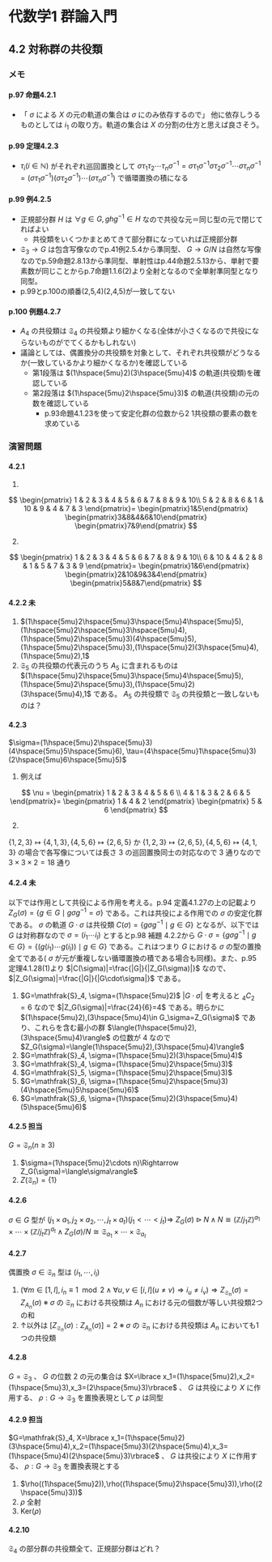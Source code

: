 # 代数学1 群論入門

## 4.2 対称群の共役類

### メモ

#### p.97 命題4.2.1

* 「 $\sigma$ による $X$ の元の軌道の集合は $\sigma$ にのみ依存するので」 他に依存しうるものとしては $i_1$ の取り方。軌道の集合は $X$ の分割の仕方と思えば良さそう。

#### p.99 定理4.2.3

* $\tau_i(i\in\mathbb{N})$ がそれぞれ巡回置換として $\sigma\tau_1\tau_2\cdots\tau_n\sigma^{-1}=\sigma\tau_1\sigma^{-1}\sigma\tau_2\sigma^{-1}\cdots\sigma\tau_n\sigma^{-1}=(\sigma\tau_1\sigma^{-1})(\sigma\tau_2\sigma^{-1})\cdots(\sigma\tau_n\sigma^{-1})$ で循環置換の積になる

#### p.99 例4.2.5

* 正規部分群 $H$ は $\forall g\in G, ghg^{-1}\in H$ なので共役な元＝同じ型の元で閉じてればよい
  * 共役類をいくつかまとめてきて部分群になっていれば正規部分群
* $\mathfrak{S}_3\rightarrow G$ は包含写像なのでp.41例2.5.4から準同型、 $G\rightarrow G/N$ は自然な写像なのでp.59命題2.8.13から準同型、単射性はp.44命題2.5.13から、単射で要素数が同じことからp.7命題1.1.6(2)より全射となるので全単射準同型となり同型。
* p.99とp.100の順番(2,5,4)(2,4,5)が一致してない

#### p.100 例題4.2.7

* $A_4$ の共役類は $\mathfrak{S}_4$ の共役類より細かくなる(全体が小さくなるので共役にならないものがでてくるかもしれない)
* 議論としては、偶置換分の共役類を対象として、それぞれ共役類がどうなるか(一致しているかより細かくなるか)を確認している
  * 第1段落は $(1\hspace{5mu}2)(3\hspace{5mu}4)$ の軌道(共役類)を確認している
  * 第2段落は $(1\hspace{5mu}2\hspace{5mu}3)$ の軌道(共役類)の元の数を確認している
    * p.93命題4.1.23を使って安定化群の位数から2 1共役類の要素の数を求めている

### 演習問題

#### 4.2.1

1. 

$$
\begin{pmatrix}
1 & 2 & 3 & 4 & 5 & 6 & 7 & 8 & 9 & 10\\
5 & 2 & 8 & 6 & 1 & 10 & 9 & 4 & 7 & 3
\end{pmatrix}=
\begin{pmatrix}1&5\end{pmatrix}
\begin{pmatrix}3&8&4&6&10\end{pmatrix}
\begin{pmatrix}7&9\end{pmatrix}
$$

2.

$$
\begin{pmatrix}
1 & 2 & 3 & 4 & 5 & 6 & 7 & 8 & 9 & 10\\
6 & 10 & 4 & 2 & 8 & 1 & 5 & 7 & 3 & 9
\end{pmatrix}=
\begin{pmatrix}1&6\end{pmatrix}
\begin{pmatrix}2&10&9&3&4\end{pmatrix}
\begin{pmatrix}5&8&7\end{pmatrix}
$$

#### 4.2.2 未

1. $(1\hspace{5mu}2\hspace{5mu}3\hspace{5mu}4\hspace{5mu}5),(1\hspace{5mu}2\hspace{5mu}3\hspace{5mu}4),(1\hspace{5mu}2\hspace{5mu}3)(4\hspace{5mu}5),(1\hspace{5mu}2\hspace{5mu}3),(1\hspace{5mu}2)(3\hspace{5mu}4),(1\hspace{5mu}2),1$
2. $\mathfrak{S}_5$ の共役類の代表元のうち $A_5$ に含まれるものは $(1\hspace{5mu}2\hspace{5mu}3\hspace{5mu}4\hspace{5mu}5),(1\hspace{5mu}2\hspace{5mu}3),(1\hspace{5mu}2)(3\hspace{5mu}4),1$ である。 $A_5$ の共役類で $\mathfrak{S}_5$ の共役類と一致しないものは？

#### 4.2.3

$\sigma=(1\hspace{5mu}2\hspace{5mu}3)(4\hspace{5mu}5\hspace{5mu}6), \tau=(4\hspace{5mu}1\hspace{5mu}3)(2\hspace{5mu}6\hspace{5mu}5)$

1. 例えば

$$
\nu = \begin{pmatrix}
1 & 2 & 3 & 4 & 5 & 6 \\
4 & 1 & 3 & 2 & 6 & 5
\end{pmatrix}=
\begin{pmatrix}
1 & 4 & 2
\end{pmatrix}
\begin{pmatrix}
5 & 6
\end{pmatrix}
$$

2.

$\lbrace1,2,3\rbrace\mapsto\lbrace4,1,3\rbrace,\lbrace4,5,6\rbrace\mapsto\lbrace2,6,5\rbrace$ か
$\lbrace1,2,3\rbrace\mapsto\lbrace2,6,5\rbrace,\lbrace4,5,6\rbrace\mapsto\lbrace4,1,3\rbrace$ の場合で各写像については長さ $3$ の巡回置換同士の対応なので $3$ 通りなので $3\times3\times2=18$ 通り

#### 4.2.4 未

以下では作用として共役による作用を考える。p.94 定義4.1.27の上の記載より $Z_G(\sigma)=\lbrace g\in G\mid g\sigma g^{-1}=\sigma\rbrace$ である。これは共役による作用での $\sigma$ の安定化群である。 $\sigma$ の軌道 $G\cdot\sigma$ は共役類 $C(\sigma)=\lbrace g\sigma g^{-1}\mid g\in G\rbrace$ となるが、以下では $G$ は対称群なので $\sigma=(i_1\cdots i_l)$ とするとp.98 補題 4.2.2から $G\cdot\sigma=\lbrace g\sigma g^{-1}\mid g\in G\rbrace=\lbrace(g(i_1)\cdots g(i_l))\mid g\in G\rbrace$ である。これはつまり $G$ における $\sigma$ の型の置換全てである( $\sigma$ が元が重複しない循環置換の積である場合も同様)。また、p.95 定理4.1.28(1)より $|C(\sigma)|=\frac{|G|}{|Z_G(\sigma)|}$ なので、 $|Z_G(\sigma)|=\frac{|G|}{|G\cdot\sigma|}$ である。

1. $G=\mathfrak{S}_4, \sigma=(1\hspace{5mu}2)$
$|G\cdot\sigma|$ を考えると ${}_4C_2=6$ なので $|Z_G(\sigma)|=\frac{24}{6}=4$ である。明らかに $(1\hspace{5mu}2),(3\hspace{5mu}4)\in G_\sigma=Z_G(\sigma)$ であり、これらを含む最小の群 $\langle(1\hspace{5mu}2),(3\hspace{5mu}4)\rangle$ の位数が $4$ なので $Z_G(\sigma)=\langle(1\hspace{5mu}2),(3\hspace{5mu}4)\rangle$
2. $G=\mathfrak{S}_4, \sigma=(1\hspace{5mu}2)(3\hspace{5mu}4)$
3. $G=\mathfrak{S}_4, \sigma=(1\hspace{5mu}2\hspace{5mu}3)$
4. $G=\mathfrak{S}_5, \sigma=(1\hspace{5mu}2\hspace{5mu}3)$
5. $G=\mathfrak{S}_6, \sigma=(1\hspace{5mu}2\hspace{5mu}3)(4\hspace{5mu}5\hspace{5mu}6)$
6. $G=\mathfrak{S}_6, \sigma=(1\hspace{5mu}2)(3\hspace{5mu}4)(5\hspace{5mu}6)$

#### 4.2.5 担当

$G=\mathfrak{S}_n (n\ge3)$

1. $\sigma=(1\hspace{5mu}2\cdots n)\Rightarrow Z_G(\sigma)=\langle\sigma\rangle$
2. $Z(\mathfrak{S}_n)=\lbrace1\rbrace$

#### 4.2.6

$\sigma\in G$ 型が $(j_1\times a_1,j_2\times a_2,\cdots,j_t\times a_t)(j_1\lt \cdots \lt j_t)\Rightarrow$
$Z_G(\sigma)\triangleright N\land N\cong(\mathbb{Z}/j_1\mathbb{Z})^{a_1}\times\cdots\times(\mathbb{Z}/j_t\mathbb{Z})^{a_t}\land Z_G(\sigma)/N\cong\mathfrak{S}_{a_1}\times\cdots\times\mathfrak{S}_{a_t}$

#### 4.2.7

偶置換 $\sigma\in\mathfrak{S}_n$ 型は $(i_1,\cdots,i_l)$

1. $(\forall m\in[1,l],i_n\equiv1\mod{2}\land\forall u,v\in[i,l](u\neq v)\Rightarrow i_u\neq i_v)\Rightarrow Z_{\mathfrak{S}_n}(\sigma)=Z_{A_n}(\sigma)$
※ $\sigma$ の $\mathfrak{S}_n$ における共役類は $A_n$ における元の個数が等しい共役類2つの和
2. ↑以外は $[Z_{\mathfrak{S}_n}(\sigma):Z_{A_n}(\sigma)]=2$ 
※ $\sigma$ の $\mathfrak{S}_n$ における共役類は $A_n$ においても1つの共役類

#### 4.2.8

$G=\mathfrak{S}_3$ 、 $G$ の位数 $2$ の元の集合は $X=\lbrace x_1=(1\hspace{5mu}2),x_2=(1\hspace{5mu}3),x_3=(2\hspace{5mu}3)\rbrace$ 、 $G$ は共役により $X$ に作用する、 $\rho:G\rightarrow\mathfrak{S}_3$ を置換表現として $\rho$ は同型

#### 4.2.9 担当

$G=\mathfrak{S}_4, X=\lbrace x_1=(1\hspace{5mu}2)(3\hspace{5mu}4),x_2=(1\hspace{5mu}3)(2\hspace{5mu}4),x_3=(1\hspace{5mu}4)(2\hspace{5mu}3)\rbrace$ 、 $G$ は共役により $X$ に作用する、 $\rho:G\rightarrow\mathfrak{S}_3$ を置換表現とする

1. $\rho((1\hspace{5mu}2)),\rho((1\hspace{5mu}2\hspace{5mu}3)),\rho((2\hspace{5mu}3))$
2. $\rho$ 全射
3. $\mathrm{Ker}(\rho)$

#### 4.2.10

$\mathfrak{S}_4$ の部分群の共役類全て、正規部分群はどれ？
